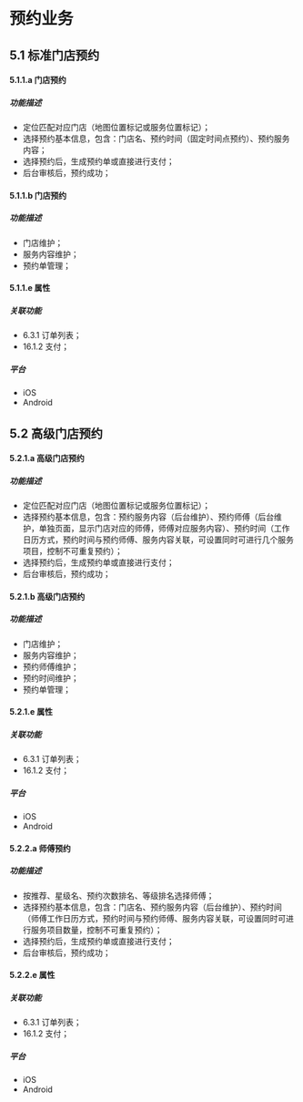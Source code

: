 # 预约业务
## 5.1 标准门店预约
#### 5.1.1.a 门店预约
##### 功能描述
- 定位匹配对应门店（地图位置标记或服务位置标记）；
- 选择预约基本信息，包含：门店名、预约时间（固定时间点预约）、预约服务内容；
- 选择预约后，生成预约单或直接进行支付；
- 后台审核后，预约成功；

#### 5.1.1.b 门店预约
##### 功能描述
- 门店维护；
- 服务内容维护；
- 预约单管理；

#### 5.1.1.e 属性
##### 关联功能
- 6.3.1 订单列表；
- 16.1.2 支付；

##### 平台
- iOS
- Android

## 5.2 高级门店预约
#### 5.2.1.a 高级门店预约
##### 功能描述
- 定位匹配对应门店（地图位置标记或服务位置标记）；
- 选择预约基本信息，包含：预约服务内容（后台维护）、预约师傅（后台维护，单独页面，显示门店对应的师傅，师傅对应服务内容）、预约时间（工作日历方式，预约时间与预约师傅、服务内容关联，可设置同时可进行几个服务项目，控制不可重复预约）；
- 选择预约后，生成预约单或直接进行支付；
- 后台审核后，预约成功；

#### 5.2.1.b 高级门店预约
##### 功能描述
- 门店维护；
- 服务内容维护；
- 预约师傅维护；
- 预约时间维护；
- 预约单管理；

#### 5.2.1.e 属性
##### 关联功能
- 6.3.1 订单列表；
- 16.1.2 支付；

##### 平台
- iOS
- Android

#### 5.2.2.a 师傅预约
##### 功能描述
- 按推荐、星级名、预约次数排名、等级排名选择师傅；
- 选择预约基本信息，包含：门店名、预约服务内容（后台维护）、预约时间（师傅工作日历方式，预约时间与预约师傅、服务内容关联，可设置同时可进行服务项目数量，控制不可重复预约）；
- 选择预约后，生成预约单或直接进行支付；
- 后台审核后，预约成功；

#### 5.2.2.e 属性
##### 关联功能
- 6.3.1 订单列表；
- 16.1.2 支付；

##### 平台
- iOS
- Android
